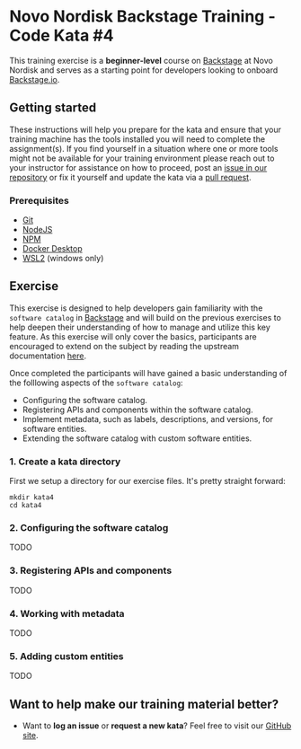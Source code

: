 Novo Nordisk Backstage Training - Code Kata #4
======================================

This training exercise is a **beginner-level** course on [Backstage](https://github.com/backstage/backstage/) at Novo Nordisk and serves as a starting point for developers looking to onboard [Backstage.io](https://backstage.io/).

## Getting started
These instructions will help you prepare for the kata and ensure that your training machine has the tools installed you will need to complete the assignment(s). If you find yourself in a situation where one or more tools might not be available for your training environment please reach out to your instructor for assistance on how to proceed, post an [issue in our repository](https://github.com/NovoNordisk-OpenSource/dojo/issues) or fix it yourself and update the kata via a [pull request](https://github.com/NovoNordisk-OpenSource/dojo/pulls).

### Prerequisites
* [Git](https://git-scm.com/book/en/v2/Getting-Started-Installing-Git)
* [NodeJS](https://nodejs.org/)
* [NPM](https://docs.npmjs.com/downloading-and-installing-node-js-and-npm)
* [Docker Desktop](https://docs.docker.com/desktop/)
* [WSL2](https://learn.microsoft.com/en-us/windows/wsl/install) (windows only)

## Exercise
This exercise is designed to help developers gain familiarity with the `software catalog` in [Backstage](https://github.com/backstage/backstage/) and will build on the previous exercises to help deepen their understanding of how to manage and utilize this key feature. As this exercise will only cover the basics, participants are encouraged to extend on the subject by reading the upstream documentation [here](https://backstage.io/docs/features/software-catalog/).

Once completed the participants will have gained a basic understanding of the folllowing aspects of the `software catalog`:

* Configuring the software catalog.
* Registering APIs and components within the software catalog.
* Implement metadata, such as labels, descriptions, and versions, for software entities.
* Extending the software catalog with custom software entities.

### 1. Create a kata directory
First we setup a directory for our exercise files. It's pretty straight forward:

```
mkdir kata4
cd kata4
```

### 2. Configuring the software catalog
TODO

### 3. Registering APIs and components
TODO

### 4. Working with metadata
TODO

### 5. Adding custom entities
TODO

## Want to help make our training material better?
 * Want to **log an issue** or **request a new kata**? Feel free to visit our [GitHub site](https://github.com/NovoNordisk-OpenSource/dojo/issues).
